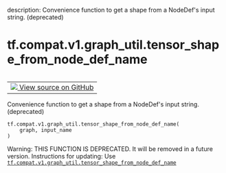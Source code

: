 description: Convenience function to get a shape from a NodeDef's input string. (deprecated)

<div itemscope itemtype="http://developers.google.com/ReferenceObject">
<meta itemprop="name" content="tf.compat.v1.graph_util.tensor_shape_from_node_def_name" />
<meta itemprop="path" content="Stable" />
</div>

# tf.compat.v1.graph_util.tensor_shape_from_node_def_name

<!-- Insert buttons and diff -->

<table class="tfo-notebook-buttons tfo-api nocontent" align="left">
<td>
  <a target="_blank" href="https://github.com/tensorflow/tensorflow/blob/r2.3/tensorflow/python/framework/graph_util_impl.py#L224-L240">
    <img src="https://www.tensorflow.org/images/GitHub-Mark-32px.png" />
    View source on GitHub
  </a>
</td>
</table>



Convenience function to get a shape from a NodeDef's input string. (deprecated)

<pre class="devsite-click-to-copy prettyprint lang-py tfo-signature-link">
<code>tf.compat.v1.graph_util.tensor_shape_from_node_def_name(
    graph, input_name
)
</code></pre>



<!-- Placeholder for "Used in" -->

Warning: THIS FUNCTION IS DEPRECATED. It will be removed in a future version.
Instructions for updating:
Use <a href="../../../../tf/compat/v1/graph_util/tensor_shape_from_node_def_name.md"><code>tf.compat.v1.graph_util.tensor_shape_from_node_def_name</code></a>
